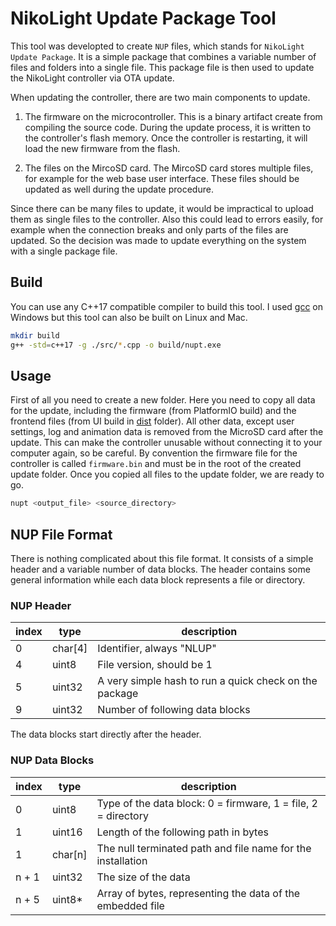# NikoLight Update Package Tool

This tool was developted to create `NUP` files, which stands for `NikoLight Update Package`.
It is a simple package that combines a variable number of files and folders into a single file.
This package file is then used to update the NikoLight controller via OTA update.

When updating the controller, there are two main components to update.

1. The firmware on the microcontroller.
   This is a binary artifact create from compiling the source code.
   During the update process, it is written to the controller's flash memory.
   Once the controller is restarting, it will load the new firmware from the flash.

2. The files on the MircoSD card.
   The MircoSD card stores multiple files, for example for the web base user interface.
   These files should be updated as well during the update procedure.

Since there can be many files to update, it would be impractical to upload them as single files to the controller.
Also this could lead to errors easily, for example when the connection breaks and only parts of the files are updated.
So the decision was made to update everything on the system with a single package file.

## Build

You can use any C++17 compatible compiler to build this tool.
I used [gcc](https://www.mingw-w64.org/) on Windows but this tool can also be built on Linux and Mac.

```sh
mkdir build
g++ -std=c++17 -g ./src/*.cpp -o build/nupt.exe
```

## Usage

First of all you need to create a new folder.
Here you need to copy all data for the update, including the firmware (from PlatformIO build) and the frontend files (from UI build in [dist](/ui/dist/) folder).
All other data, except user settings, log and animation data is removed from the MicroSD card after the update.
This can make the controller unusable without connecting it to your computer again, so be careful.
By convention the firmware file for the controller is called `firmware.bin` and must be in the root of the created update folder.
Once you copied all files to the update folder, we are ready to go.

```sh
nupt <output_file> <source_directory>
```

## NUP File Format

There is nothing complicated about this file format.
It consists of a simple header and a variable number of data blocks.
The header contains some general information while each data block represents a file or directory.

### NUP Header

| index | type    | description                                            |
| ----- | ------- | ------------------------------------------------------ |
| 0     | char[4] | Identifier, always "NLUP"                              |
| 4     | uint8   | File version, should be 1                              |
| 5     | uint32  | A very simple hash to run a quick check on the package |
| 9     | uint32  | Number of following data blocks                        |

The data blocks start directly after the header.

### NUP Data Blocks

| index | type    | description                                                   |
| ----- | ------- | ------------------------------------------------------------- |
| 0     | uint8   | Type of the data block: 0 = firmware, 1 = file, 2 = directory |
| 1     | uint16  | Length of the following path in bytes                         |
| 1     | char[n] | The null terminated path and file name for the installation   |
| n + 1 | uint32  | The size of the data                                          |
| n + 5 | uint8\* | Array of bytes, representing the data of the embedded file    |
